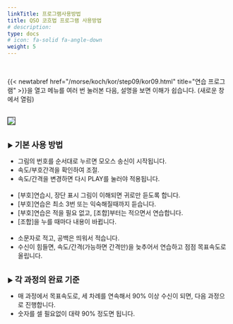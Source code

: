 ```yaml
---
linkTitle: 프로그램사용방법
title: QSO 코흐법 프로그램 사용방법
# description: 
type: docs
# icon: fa-solid fa-angle-down
weight: 5
---
```



<br>

{{< newtabref href="/morse/koch/kor/step09/kor09.html" title="연습 프로그램" >}}을 열고 메뉴를 여러 번 눌러본 다음, 설명을 보면 이해가 쉽습니다. (새로운 창에서 열림)
<br><br>


<img src="/morse/img/menu_1.png" border="1" >
<br><br>

▶ <b><span style="font-size:130%">기본 사용 방법</span></b>

- 그림의 번호를 순서대로 누르면 모오스 송신이 시작됩니다.
- 속도/부호간격을 확인하여 조절.
- 속도/간격을 변경하면 다시 PLAY를 눌러야 적용됩니다.
<br><br>
- [부호]연습시, 장단 표시 그림이 이해되면 귀로만 듣도록 합니다.
- [부호]연습은 최소 3번 또는 익숙해질때까지 듣습니다.
- [부호]연습은 적을 필요 없고, [조합]부터는 적으면서 연습합니다.
- [조합]을 누를 때마다 내용이 바뀝니다.
<br><br>
- 소문자로 적고, 공백은 띄워서 적습니다.
- 수신이 힘들면, 속도/간격(가능하면 간격만)을 늦추어서 연습하고 점점 목표속도로 올립니다.
<br><br>

▶ <b><span style="font-size:130%">각 과정의 완료 기준</span></b>

- 매 과정에서 목표속도로, 세 차례를 연속해서 90% 이상 수신이 되면, 다음 과정으로 진행합니다.
- 숫자를 셀 필요없이 대략 90% 정도면 됩니다.
<br><br>
